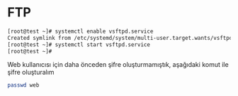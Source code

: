 # FTP

```bash
[root@test ~]# systemctl enable vsftpd.service
Created symlink from /etc/systemd/system/multi-user.target.wants/vsftpd.service to /usr/lib/systemd/system/vsftpd.service.
[root@test ~]# systemctl start vsftpd.service 
[root@test ~]# 
```
Web kullanıcısı için daha önceden şifre oluşturmamıştık, aşağıdaki komut ile şifre oluşturalım

```bash
passwd web
```

